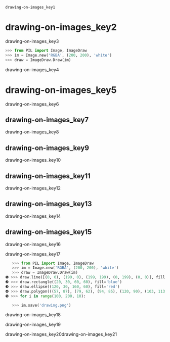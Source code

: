 ```ngMeta
drawing-on-images_key1
```
# drawing-on-images_key2
drawing-on-images_key3

```python
>>> from PIL import Image, ImageDraw
>>> im = Image.new('RGBA', (200, 200), 'white')
>>> draw = ImageDraw.Draw(im)
```
drawing-on-images_key4

# drawing-on-images_key5
drawing-on-images_key6

## drawing-on-images_key7
drawing-on-images_key8

## drawing-on-images_key9
drawing-on-images_key10

## drawing-on-images_key11
drawing-on-images_key12

## drawing-on-images_key13
drawing-on-images_key14

## drawing-on-images_key15
drawing-on-images_key16

drawing-on-images_key17

```python
   >>> from PIL import Image, ImageDraw
   >>> im = Image.new('RGBA', (200, 200), 'white')
   >>> draw = ImageDraw.Draw(im)
❶ >>> draw.line([(0, 0), (199, 0), (199, 199), (0, 199), (0, 0)], fill='black')
❷ >>> draw.rectangle((20, 30, 60, 60), fill='blue')
❸ >>> draw.ellipse((120, 30, 160, 60), fill='red')
❹ >>> draw.polygon(((57, 87), (79, 62), (94, 85), (120, 90), (103, 113)), fill='brown')
❺ >>> for i in range(100, 200, 10):
```
```python
   >>> im.save('drawing.png')
```
drawing-on-images_key18

drawing-on-images_key19

drawing-on-images_key20drawing-on-images_key21